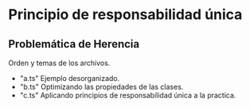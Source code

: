 # Principio de responsabilidad única

## Problemática de Herencia

Orden y temas de los archivos.

- "a.ts" Ejemplo desorganizado.
- "b.ts" Optimizando las propiedades de las clases.
- "c.ts" Aplicando principios de responsabilidad única a la practica.
